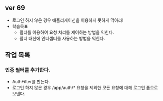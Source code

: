 ## ver 69
- 로그인 하지 않은 경우 애플리케이션을 이용하지 못하게 막아라!
- 학습목표
  - 필터를 이용하여 요청 처리를 제어하는 방법을 익힌다.
  - 필터 대신에 인터셉터를 사용하는 방법을 익힌다.

## 작업 목록 

### 인증 필터를 추가한다.
- AuthFilter를 만든다.
- 로그인 하지 않은 경우 /app/auth/* 요청을 제외한 모든 요청에 대해 로그인 폼으로 보낸다. 










